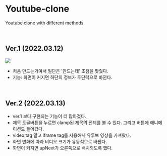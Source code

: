 # Youtube-clone
Youtube clone with different methods

<br>

## Ver.1 (2022.03.12)
<img src="https://user-images.githubusercontent.com/85356011/158044792-aad97b98-de0c-4a50-900b-87013a8c1c52.gif">

- 처음 만드는거여서 일단은 '만드는데' 초점을 맞췄다.
- 기능: 화면이 커지면 하단의 정보가 두단락으로 바뀐다.

<br>

## Ver.2 (2022.03.13)

- ver.1 보다 구현되는 기능이 더 많아졌다.
- 제목 토글버튼을 누르면 clamp된 제목의 전체를 볼 수 있다. 그리고 버튼에 애니메이션도 들어갔다.
- video tag 말고 iframe tag를 사용해서 유투브 영상을 가져왔다.
- 화면 변화에 따라 비디오 크기가 유동적으로 바뀐다.
- 화면이 커지면 upNext가 오른쪽으로 배치되도록 했다.

